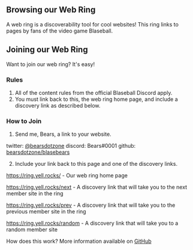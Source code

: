 ## Browsing our Web Ring

A web ring is a discoverability tool for cool websites! This ring links to pages by fans of the video game Blaseball.

## Joining our Web Ring

Want to join our web ring? It's easy!

### Rules

1. All of the content rules from the official Blaseball Discord apply.
2. You must link back to this, the web ring home page, and include a discovery link as described below.

### How to Join

1. Send me, Bears, a link to your website.

twitter: [@bearsdotzone](https://twitter.com/bearsdotzone) discord: Bears#0001 github: [bearsdotzone/blasebears](https://github.com/bearsdotzone/blasebears)

2. Include your link back to this page and one of the discovery links.

https://ring.yell.rocks/ - Our web ring home page

https://ring.yell.rocks/next - A discovery link that will take you to the next member site in the ring

https://ring.yell.rocks/prev - A discovery link that will take you to the previous member site in the ring

https://ring.yell.rocks/random - A discovery link that will take you to a random member site

How does this work? More information available on [GitHub](https://github.com/bearsdotzone/blasebears)
